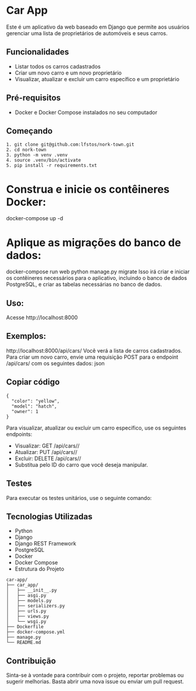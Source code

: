 # Car App

Este é um aplicativo da web baseado em Django que permite aos usuários gerenciar uma lista de proprietários de automóveis e seus carros.

## Funcionalidades

- Listar todos os carros cadastrados
- Criar um novo carro e um novo proprietário
- Visualizar, atualizar e excluir um carro específico e um proprietário

## Pré-requisitos
- Docker e Docker Compose instalados no seu computador

## Começando
    1. git clone git@github.com:lfstos/nork-town.git
    2. cd nork-town
    3. python -m venv .venv
    4. source .venv/bin/activate
    5. pip install -r requirements.txt

# Construa e inicie os contêineres Docker:
docker-compose up -d

# Aplique as migrações do banco de dados:
docker-compose run web python manage.py migrate
Isso irá criar e iniciar os contêineres necessários para o aplicativo, incluindo o banco de dados PostgreSQL, e criar as tabelas necessárias no banco de dados.

## Uso:
Acesse http://localhost:8000

## Exemplos:
http://localhost:8000/api/cars/
Você verá a lista de carros cadastrados.
Para criar um novo carro, envie uma requisição POST para o endpoint /api/cars/ com os seguintes dados:
json

## Copiar código
```
{
  "color": "yellow",
  "model": "hatch",
  "owner": 1
}
```
Para visualizar, atualizar ou excluir um carro específico, use os seguintes endpoints:
- Visualizar: GET /api/cars/<id>/
- Atualizar: PUT /api/cars/<id>/
- Excluir: DELETE /api/cars/<id>/
- Substitua <id> pelo ID do carro que você deseja manipular.

## Testes

Para executar os testes unitários, use o seguinte comando:


## Tecnologias Utilizadas
- Python
- Django
- Django REST Framework
- PostgreSQL
- Docker
- Docker Compose
- Estrutura do Projeto

```
car-app/
├── car_app/
│   ├── __init__.py
│   ├── asgi.py
│   ├── models.py
│   ├── serializers.py
│   ├── urls.py
│   ├── views.py
│   └── wsgi.py
├── Dockerfile
├── docker-compose.yml
├── manage.py
└── README.md
```
## Contribuição

Sinta-se à vontade para contribuir com o projeto, reportar problemas ou sugerir melhorias. Basta abrir uma nova issue ou enviar um pull request.